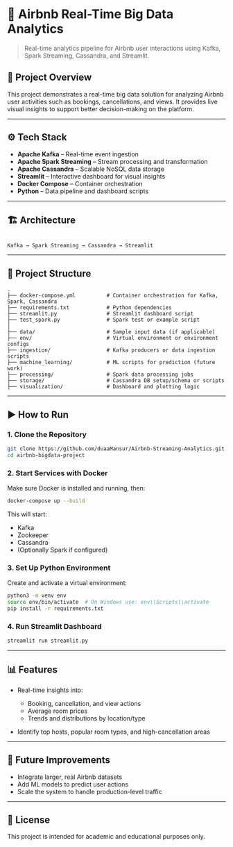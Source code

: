 # 🏡 Airbnb Real-Time Big Data Analytics

> Real-time analytics pipeline for Airbnb user interactions using Kafka, Spark Streaming, Cassandra, and Streamlit.

## 📌 Project Overview

This project demonstrates a real-time big data solution for analyzing Airbnb user activities such as bookings, cancellations, and views. It provides live visual insights to support better decision-making on the platform.

---

## ⚙️ Tech Stack

- **Apache Kafka** – Real-time event ingestion  
- **Apache Spark Streaming** – Stream processing and transformation  
- **Apache Cassandra** – Scalable NoSQL data storage  
- **Streamlit** – Interactive dashboard for visual insights  
- **Docker Compose** – Container orchestration  
- **Python** – Data pipeline and dashboard scripts

---

## 🏗️ Architecture

```

Kafka → Spark Streaming → Cassandra → Streamlit

````

---

## 📁 Project Structure

```text
.
├── docker-compose.yml          # Container orchestration for Kafka, Spark, Cassandra
├── requirements.txt            # Python dependencies
├── streamlit.py                # Streamlit dashboard script
├── test_spark.py               # Spark test or example script
│
├── data/                       # Sample input data (if applicable)
├── env/                        # Virtual environment or environment configs
├── ingestion/                  # Kafka producers or data ingestion scripts
├── machine_learning/           # ML scripts for prediction (future work)
├── processing/                 # Spark data processing jobs
├── storage/                    # Cassandra DB setup/schema or scripts
├── visualization/              # Dashboard and plotting logic
````

---

## ▶️ How to Run

### 1. Clone the Repository

```bash
git clone https://github.com/duaaMansur/Airbnb-Streaming-Analytics.git
cd airbnb-bigdata-project
```

### 2. Start Services with Docker

Make sure Docker is installed and running, then:

```bash
docker-compose up --build
```

This will start:

* Kafka
* Zookeeper
* Cassandra
* (Optionally Spark if configured)

### 3. Set Up Python Environment

Create and activate a virtual environment:

```bash
python3 -m venv env
source env/bin/activate  # On Windows use: env\\Scripts\\activate
pip install -r requirements.txt
```

### 4. Run Streamlit Dashboard

```bash
streamlit run streamlit.py
```

---

## 📊 Features

* Real-time insights into:

  * Booking, cancellation, and view actions
  * Average room prices
  * Trends and distributions by location/type
* Identify top hosts, popular room types, and high-cancellation areas

---

## 🚀 Future Improvements

* Integrate larger, real Airbnb datasets
* Add ML models to predict user actions
* Scale the system to handle production-level traffic

---

## 📝 License

This project is intended for academic and educational purposes only.

```


